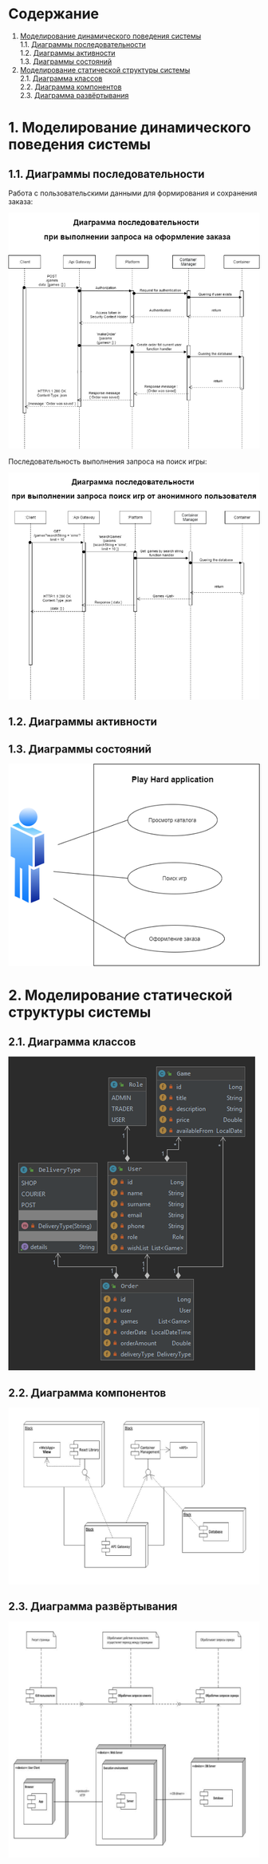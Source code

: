 # Содержание
1. [Моделирование динамического поведения системы](#1)  
1.1. [Диаграммы последовательности](#1.1)  
1.2. [Диаграммы активности](#1.2)   
1.3. [Диаграммы состояний](#1.3)  
2. [Моделирование статической структуры системы](#2)  
2.1. [Диаграмма классов](#2.1)  
2.2. [Диаграмма компонентов](#2.2)  
2.3. [Диаграмма развёртывания](#2.3)  

<a name="1"/>

#  1. Моделирование динамического поведения системы

<a name="1.1"/>

##  1.1. Диаграммы последовательности

Работа с пользовательскими данными для формирования и сохранения заказа:

![Работа с пользовательскими данными](images/Order_sequance.png)

Последовательность выполнения запроса на поиск игры:

![Поиск](images/Search_sequance.png)

##  1.2. Диаграммы активности

<a name="1.3"/>

##  1.3. Диаграммы состояний

![Диаграмма cостояний](images/Use_cases_diagram.png)

#  2. Моделирование статической структуры системы

<a name="2.1"/>

##  2.1. Диаграмма классов

![Диаграмма классов](images/Class_diagram.png)

<a name="2.2"/>

##  2.2. Диаграмма компонентов

![Диаграмма компонентов](images/Component_diagram.jpg)

<a name="2.3"/>

##  2.3. Диаграмма развёртывания

![Диаграмма развёртывания](images/Deployment_diagram.jpg)
